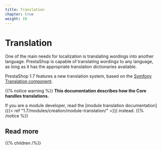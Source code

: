 ```yaml
---
title: Translation
chapter: true
weight: 10
---
```


# Translation

One of the main needs for localization is translating wordings into another language. PrestaShop is capable of translating wordings to any language, as long as it has the appropriate translation dictionaries available. 

PrestaShop 1.7 features a new translation system, based on the [Symfony Translation component](https://symfony.com/doc/3.4/translation.html).

{{% notice warning %}}
**This documentation describes how the Core handles translations.**

If you are a module developer, read the [module translation documentation]({{< ref "1.7/modules/creation/module-translation/" >}}) instead.
{{% /notice %}}

## Read more

{{% children /%}}

